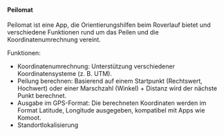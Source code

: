 #### Peilomat

Peilomat ist eine App, die Orientierungshilfen beim Roverlauf bietet und verschiedene Funktionen rund um das Peilen und die Koordinatenumrechnung vereint.

Funktionen:
* Koordinatenumrechnung: Unterstützung verschiedener Koordinatensysteme (z. B. UTM).
* Peilung berechnen: Basierend auf einem Startpunkt (Rechtswert, Hochwert) oder einer Marschzahl (Winkel) + Distanz wird der nächste Punkt berechnet.
* Ausgabe im GPS-Format: Die berechneten Koordinaten werden im Format Latitude, Longitude ausgegeben, kompatibel mit Apps wie Komoot.
* Standortlokalisierung
